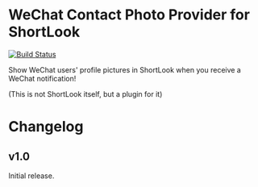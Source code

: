 # WeChat Contact Photo Provider for ShortLook
[![Build Status](https://travis-ci.org/JeffResc/ShortLook-WeChat.svg?branch=master)](https://travis-ci.org/JeffResc/ShortLook-WeChat)

Show WeChat users' profile pictures in ShortLook when you receive a WeChat notification!

(This is not ShortLook itself, but a plugin for it)

# Changelog
## v1.0
Initial release.
